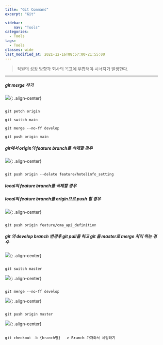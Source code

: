 ```yaml
---
title: "Git Command"
excerpt: "Git"

sidebar:
    nav: "Tools"
categories:
  - Tools
tags:
  - Tools 
classes: wide
last_modified_at: 2021-12-16T08:57:00-21:55:00
---
```


> 직원의 성장 방향과 회사의 목표에 부합해야 시너지가 발생한다. 

***

##### git merge 하기 

![](https://keepinmindsh.github.io/lines/assets/img/git_0007.png){: .align-center} 

```shell

git petch origin 

git switch main

git merge --no-ff develop

git push origin main 

```

##### git에서 origin의 feature branch를 삭제할  경우 

![](https://keepinmindsh.github.io/lines/assets/img/git_0001.png){: .align-center} 

```

git push origin --delete feature/hotelinfo_setting

```

##### local의 feature branch를 삭제할 경우 

##### local의 feature branch를 origin으로 push 할 경우 

![](https://keepinmindsh.github.io/lines/assets/img/git_0002.png){: .align-center} 

```

git push origin feature/oma_api_definition

```

##### git 의 develop branch 변경후 git pull을 하고 git 을 master로 merge 처리 하는 경우 

![](https://keepinmindsh.github.io/lines/assets/img/git_0003.png){: .align-center} 

```

git switch master 

```


![](https://keepinmindsh.github.io/lines/assets/img/git_0004.png){: .align-center} 

```

git merge --no-ff develop

```


![](https://keepinmindsh.github.io/lines/assets/img/git_0005.png){: .align-center} 

```

git push origin master 

```

![](https://keepinmindsh.github.io/lines/assets/img/git_0006.png){: .align-center} 

```

git checkout -b {branch명}  -> Branch 가져와서 세팅하기

```



